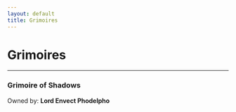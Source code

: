 ```yaml
---
layout: default
title: Grimoires
---
```


# Grimoires



---

### Grimoire of Shadows
Owned by: **Lord Envect Phodelpho** 
